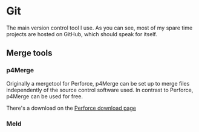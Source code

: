 # Git

The main version control tool I use. As you can see, most of my spare time projects are hosted on GitHub, which should speak for itself.

## Merge tools

### p4Merge

Originally a mergetool for Perforce, p4Merge can be set up to merge files independently of the source control software used. In contrast to Perforce, p4Merge can be used for free.

There's a download on the [Perforce download page](https://www.perforce.com/downloads/visual-merge-tool)

### Meld
